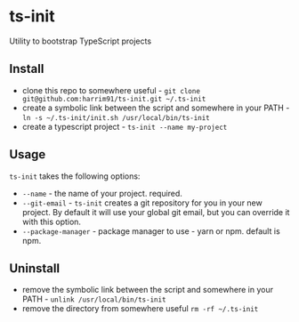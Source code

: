 # ts-init

Utility to bootstrap TypeScript projects

## Install

- clone this repo to somewhere useful - `git clone git@github.com:harrim91/ts-init.git ~/.ts-init`
- create a symbolic link between the script and somewhere in your PATH - `ln -s ~/.ts-init/init.sh /usr/local/bin/ts-init`
- create a typescript project - `ts-init --name my-project`

## Usage

`ts-init` takes the following options:

- `--name` - the name of your project. required.
- `--git-email` - `ts-init` creates a git repository for you in your new project. By default it will use your global git email, but you can override it with this option.
- `--package-manager` - package manager to use - yarn or npm. default is npm.

## Uninstall

- remove the symbolic link between the script and somewhere in your PATH - `unlink /usr/local/bin/ts-init`
- remove the directory from somewhere useful `rm -rf ~/.ts-init`
